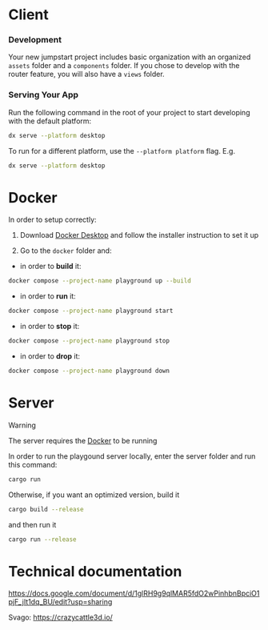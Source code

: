 # Client

### Development

Your new jumpstart project includes basic organization with an organized `assets` folder and a `components` folder. 
If you chose to develop with the router feature, you will also have a `views` folder.

### Serving Your App

Run the following command in the root of your project to start developing with the default platform:

```bash
dx serve --platform desktop
```

To run for a different platform, use the `--platform platform` flag. E.g.
```bash
dx serve --platform desktop
```

# Docker
In order to setup correctly:

1.  Download [Docker Desktop](https://www.docker.com/products/docker-desktop/) and follow the installer instruction to set it up

2. Go to the `docker` folder and:

- in order to **build** it:
```bash
docker compose --project-name playground up --build
```

- in order to **run** it:
```bash
docker compose --project-name playground start
``` 

- in order to **stop** it:
```bash
docker compose --project-name playground stop
``` 

- in order to **drop** it:
```bash
docker compose --project-name playground down
``` 

# Server

> [!WARNING]
> The server requires the [Docker](#docker) to be running

In order to run the playgound server locally, enter the server folder and run this command:
```bash
cargo run
```

Otherwise, if you want an optimized version, build it
```bash
cargo build --release
```
and then run it
```bash
cargo run --release
```

# Technical documentation

https://docs.google.com/document/d/1glRH9g9qlMAR5fdO2wPinhbnBpciO1pjF_jIt1dq_BU/edit?usp=sharing

Svago: https://crazycattle3d.io/
